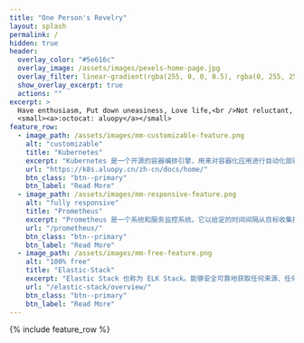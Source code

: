 ```yaml
---
title: "One Person's Revelry"
layout: splash
permalink: /
hidden: true
header:
  overlay_color: "#5e616c"
  overlay_image: /assets/images/pexels-home-page.jpg
  overlay_filter: linear-gradient(rgba(255, 0, 0, 0.5), rgba(0, 255, 255, 0.5))
  show_overlay_excerpt: true
  actions: ""
excerpt: >
  Have enthusiasm, Put down uneasiness, Love life,<br />Not reluctant, Have expectations.<br />
  <small><a>:octocat: aluopy</a></small>
feature_row:
  - image_path: /assets/images/mm-customizable-feature.png
    alt: "customizable"
    title: "Kubernetes"
    excerpt: "Kubernetes 是一个开源的容器编排引擎，用来对容器化应用进行自动化部署、 扩缩和管理。该项目托管在 CNCF。"
    url: "https://k8s.aluopy.cn/zh-cn/docs/home/"
    btn_class: "btn--primary"
    btn_label: "Read More"
  - image_path: /assets/images/mm-responsive-feature.png
    alt: "fully responsive"
    title: "Prometheus"
    excerpt: "Prometheus 是一个系统和服务监控系统。它以给定的时间间隔从目标收集指标，评估表达式，显示结果，并在指定条件时触发警报。"
    url: "/prometheus/"
    btn_class: "btn--primary"
    btn_label: "Read More"
  - image_path: /assets/images/mm-free-feature.png
    alt: "100% free"
    title: "Elastic-Stack"
    excerpt: "Elastic Stack 也称为 ELK Stack。能够安全可靠地获取任何来源、任何格式的数据，然后实时地对数据进行搜索、分析和可视化。"
    url: "/elastic-stack/overview/"
    btn_class: "btn--primary"
    btn_label: "Read More"      
---
```


{% include feature_row %}

